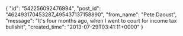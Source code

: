  {
   "id": "542256092476994",
   "post_id": "462493170453287_495437137158890",
   "from_name": "Pete Daoust",
   "message": "It's four months ago, when I went to court for income tax bullshit",
   "created_time": "2013-07-29T03:41:11+0000"
 }
